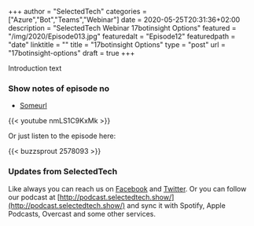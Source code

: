 +++
author = "SelectedTech"
categories = ["Azure","Bot","Teams","Webinar"]
date = 2020-05-25T20:31:36+02:00
description = "SelectedTech Webinar 17botinsight Options"
featured = "/img/2020/Episode013.jpg"
featuredalt = "Episode12"
featuredpath = "date"
linktitle = ""
title = "17botinsight Options"
type = "post"
url = "17botinsight-options"
draft = true
+++

Introduction text

### Show notes of episode no

- [Someurl](https://www.selectedtech.show)

{{< youtube nmLS1C9KxMk >}}

Or just listen to the episode here:

{{< buzzsprout 2578093 >}}

### Updates from SelectedTech

Like always you can reach us on [Facebook](https://www.facebook.com/SelectedTechPage/) and [Twitter](https://twitter.com/selectedtech). Or you can follow our podcast at [http://podcast.selectedtech.show/](http://podcast.selectedtech.show/) and sync it with Spotify, Apple Podcasts, Overcast and some other services.
